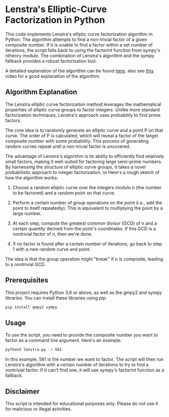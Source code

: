 # Lenstra's Elliptic-Curve Factorization in Python

This code implements Lenstra's elliptic curve factorization algorithm in Python. The algorithm attempts to find a non-trivial factor of a given composite number. If it is unable to find a factor within a set number of iterations, the script falls back to using the factorint function from sympy's ntheory module. The combination of Lenstra's algorithm and the sympy fallback provides a robust factorization tool.

A detailed explanation of the algorithm can be found [here](https://en.wikipedia.org/wiki/Lenstra_elliptic-curve_factorization).
also see [this](https://www.youtube.com/watch?v=V0rDc0V1g5c) video for a good explanation of the algorithm.


## Algorithm Explanation
The Lenstra elliptic curve factorization method leverages the mathematical properties of elliptic curve groups to factor integers. Unlike more standard factorization techniques, Lenstra's approach uses probability to find prime factors.

The core idea is to randomly generate an elliptic curve and a point P on that curve. The order of P is calculated, which will reveal a factor of the target composite number with some probability. This process of generating random curves repeat until a non-trivial factor is uncovered.

The advantage of Lenstra's algorithm is its ability to efficiently find relatively small factors, making it well-suited for factoring large semi-prime numbers. By harnessing the structure of elliptic curve groups, it takes a novel probabilistic approach to integer factorization. \n
Here's a rough sketch of how the algorithm works:

1. Choose a random elliptic curve over the integers modulo n (the number to be factored) and a random point on that curve.

2. Perform a certain number of group operations on the point (i.e., add the point to itself repeatedly). This is equivalent to multiplying the point by a large number.

3. At each step, compute the greatest common divisor (GCD) of n and a certain quantity derived from the point's coordinates. If this GCD is a nontrivial factor of n, then we're done.

4. If no factor is found after a certain number of iterations, go back to step 1 with a new random curve and point.

The idea is that the group operation might "break" if n is composite, leading to a nontrivial GCD.

## Prerequisites

This project requires Python 3.6 or above, as well as the gmpy2 and sympy libraries. You can install these libraries using pip:

```bash
pip install gmpy2 sympy
```

## Usage
To use the script, you need to provide the composite number you want to factor as a command line argument. Here's an example:
```bash
python3 lenstra.py -n 561
```
In this example, 561 is the number we want to factor. The script will then run Lenstra's algorithm with a certain number of iterations to try to find a nontrivial factor. If it can't find one, it will use sympy's factorint function as a fallback.

## Disclaimer
This script is intended for educational purposes only. Please do not use it for malicious or illegal activities.

